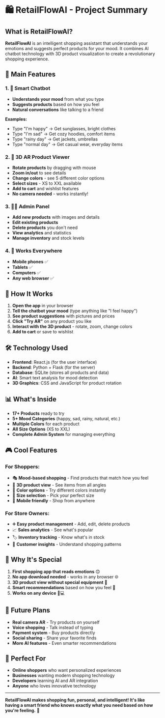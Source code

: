 # 🛍️ RetailFlowAI - Project Summary

## What is RetailFlowAI?

**RetailFlowAI** is an intelligent shopping assistant that understands your emotions and suggests perfect products for your mood. It combines AI chatbot technology with 3D product visualization to create a revolutionary shopping experience.

## 🚀 Main Features

### 1. 🤖 **Smart Chatbot**
- **Understands your mood** from what you type
- **Suggests products** based on how you feel
- **Natural conversations** like talking to a friend

**Examples:**
- Type "I'm happy" → Get sunglasses, bright clothes
- Type "I'm sad" → Get cozy hoodies, comfort items  
- Type "rainy day" → Get jackets, umbrellas
- Type "normal day" → Get casual wear, everyday items

### 2. 🥽 **3D AR Product Viewer**
- **Rotate products** by dragging with mouse
- **Zoom in/out** to see details
- **Change colors** - see 5 different color options
- **Select sizes** - XS to XXL available
- **Add to cart** and wishlist features
- **No camera needed** - works instantly!

### 3. 👨‍💼 **Admin Panel**
- **Add new products** with images and details
- **Edit existing products** 
- **Delete products** you don't need
- **View analytics** and statistics
- **Manage inventory** and stock levels

### 4. 📱 **Works Everywhere**
- **Mobile phones** ✅
- **Tablets** ✅
- **Computers** ✅
- **Any web browser** ✅

## 🎯 How It Works

1. **Open the app** in your browser
2. **Tell the chatbot your mood** (type anything like "I feel happy")
3. **See product suggestions** with pictures and prices
4. **Click "Try AR"** on any product you like
5. **Interact with the 3D product** - rotate, zoom, change colors
6. **Add to cart** or save to wishlist

## 🛠️ Technology Used

- **Frontend**: React.js (for the user interface)
- **Backend**: Python + Flask (for the server)
- **Database**: SQLite (stores all products and data)
- **AI**: Smart text analysis for mood detection
- **3D Graphics**: CSS and JavaScript for product rotation

## 📊 What's Inside

- **17+ Products** ready to try
- **5+ Mood Categories** (happy, sad, rainy, natural, etc.)
- **Multiple Colors** for each product
- **All Size Options** (XS to XXL)
- **Complete Admin System** for managing everything

## 🎮 Cool Features

### For Shoppers:
- 🎭 **Mood-based shopping** - Find products that match how you feel
- 🔄 **3D product view** - See items from all angles
- 🎨 **Color options** - Try different colors instantly
- 📏 **Size selection** - Pick your perfect size
- 📱 **Mobile friendly** - Shop from anywhere

### For Store Owners:
- ➕ **Easy product management** - Add, edit, delete products
- 📈 **Sales analytics** - See what's popular
- 🏷️ **Inventory tracking** - Know what's in stock
- 🎯 **Customer insights** - Understand shopping patterns

## 🌟 Why It's Special

1. **First shopping app that reads emotions** 😊
2. **No app download needed** - works in any browser 🌐
3. **3D product view without special equipment** 🥽
4. **Smart recommendations** based on how you feel 🧠
5. **Works on any device** 📱💻

## 🔮 Future Plans

- **Real camera AR** - Try products on yourself
- **Voice shopping** - Talk instead of typing
- **Payment system** - Buy products directly
- **Social sharing** - Share your favorite finds
- **More AI features** - Even smarter recommendations

## 🎯 Perfect For

- **Online shoppers** who want personalized experiences
- **Businesses** wanting modern shopping technology
- **Developers** learning AI and AR integration
- **Anyone** who loves innovative technology

---

**RetailFlowAI makes shopping fun, personal, and intelligent! It's like having a smart friend who knows exactly what you need based on how you're feeling.** 🎉
